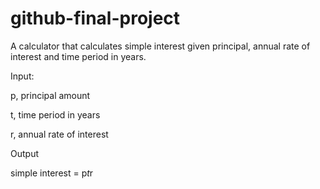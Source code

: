 # github-final-project

A calculator that calculates simple interest given principal, annual rate of interest and time period in years.


Input:

   p, principal amount
   
   t, time period in years
   
   r, annual rate of interest
   
Output

   simple interest = p*t*r
